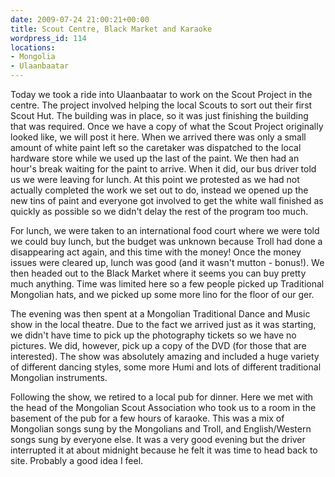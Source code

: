 ```yaml
---
date: 2009-07-24 21:00:21+00:00
title: Scout Centre, Black Market and Karaoke
wordpress_id: 114
locations:
- Mongolia
- Ulaanbaatar
---
```


Today we took a ride into Ulaanbaatar to work on the Scout Project in the centre. The project involved helping the local Scouts to sort out their first Scout Hut. The building was in place, so it was just finishing the building that was required. Once we have a copy of what the Scout Project originally looked like, we will post it here. When we arrived there was only a small amount of white paint left so the caretaker was dispatched to the local hardware store while we used up the last of the paint. We then had an hour's break waiting for the paint to arrive. When it did, our bus driver told us we were leaving for lunch. At this point we protested as we had not actually completed the work we set out to do, instead we opened up the new tins of paint and everyone got involved to get the white wall finished as quickly as possible so we didn't delay the rest of the program too much.

For lunch, we were taken to an international food court where we were told we could buy lunch, but the budget was unknown because Troll had done a disappearing act again, and this time with the money! Once the money issues were cleared up, lunch was good (and it wasn't mutton - bonus!). We then headed out to the Black Market where it seems you can buy pretty much anything. Time was limited here so a few people picked up Traditional Mongolian hats, and we picked up some more lino for the floor of our ger.

The evening was then spent at a Mongolian Traditional Dance and Music show in the local theatre. Due to the fact we arrived just as it was starting, we didn't have time to pick up the photography tickets so we have no pictures. We did, however, pick up a copy of the DVD (for those that are interested). The show was absolutely amazing and included a huge variety of different dancing styles, some more Humi and lots of different traditional Mongolian instruments.

Following the show, we retired to a local pub for dinner. Here we met with the head of the Mongolian Scout Association who took us to a room in the basement of the pub for a few hours of karaoke. This was a mix of Mongolian songs sung by the Mongolians and Troll, and English/Western songs sung by everyone else. It was a very good evening but the driver interrupted it at about midnight because he felt it was time to head back to site. Probably a good idea I feel.
